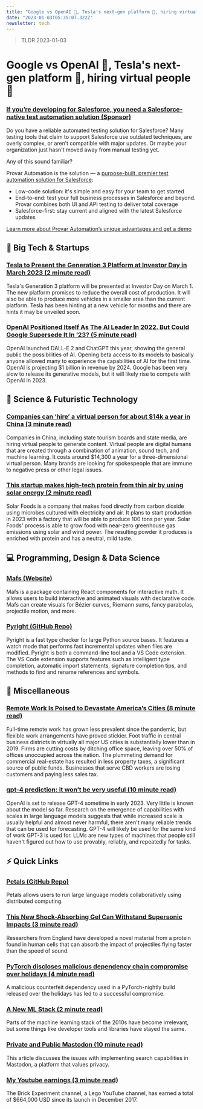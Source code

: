 ```yaml
---
title: "Google vs OpenAI 🤖, Tesla's next-gen platform 🚗, hiring virtual people 🧍"
date: "2023-01-03T05:35:07.322Z"
newsletter: tech
---
```


> TLDR 2023-01-03
# Google vs OpenAI 🤖, Tesla's next-gen platform 🚗, hiring virtual people 🧍

### [If you’re developing for Salesforce, you need a Salesforce-native test automation solution (Sponsor)](https://www.provartesting.com/lets-talk/)

Do you have a reliable automated testing solution for Salesforce? Many testing tools that claim to support Salesforce use outdated techniques, are overly complex, or aren’t compatible with major updates. Or maybe your organization just hasn't moved away from manual testing yet.

Any of this sound familiar?

Provar Automation is the solution — a [purpose-built, premier test automation solution for Salesforce](https://www.provartesting.com/product-tour/?utm_source=tldr&utm_campaign=20230103):

- Low-code solution: it's simple and easy for your team to get started
- End-to-end: test your full business processes in Salesforce and beyond. Provar combines both UI and API testing to deliver total coverage
- Salesforce-first: stay current and aligned with the latest Salesforce updates

[Learn more about Provar Automation’s unique advantages and get a demo](https://www.provartesting.com/lets-talk/)

## 📱 Big Tech & Startups

### [Tesla to Present the Generation 3 Platform at Investor Day in March 2023 (2 minute read)](https://www.tesmanian.com/blogs/tesmanian-blog/tesla-will-present-the-generation-3-platform-at-investor-day-in-march-2023?utm_source=tldrnewsletter)

Tesla's Generation 3 platform will be presented at Investor Day on March 1. The new platform promises to reduce the overall cost of production. It will also be able to produce more vehicles in a smaller area than the current platform. Tesla has been hinting at a new vehicle for months and there are hints it may be unveiled soon.

### [OpenAI Positioned Itself As The AI Leader In 2022. But Could Google Supersede It In ‘23? (5 minute read)](https://www.forbes.com/sites/johanmoreno/2022/12/29/openai-positioned-itself-as-the-ai--leader-in-2022-but-could-google-supersede-it-in-23/?sh=606903205321?utm_source=tldrnewsletter)

OpenAI launched DALL-E 2 and ChatGPT this year, showing the general public the possibilities of AI. Opening beta access to its models to basically anyone allowed many to experience the capabilities of AI for the first time. OpenAI is projecting $1 billion in revenue by 2024. Google has been very slow to release its generative models, but it will likely rise to compete with OpenAI in 2023.

## 🚀 Science & Futuristic Technology

### [Companies can ‘hire’ a virtual person for about $14k a year in China (3 minute read)](https://www.cnbc.com/2023/01/02/companies-can-hire-a-virtual-person-for-about-14k-a-year-in-china.html?utm_source=tldrnewsletter)

Companies in China, including state tourism boards and state media, are hiring virtual people to generate content. Virtual people are digital humans that are created through a combination of animation, sound tech, and machine learning. It costs around $14,300 a year for a three-dimensional virtual person. Many brands are looking for spokespeople that are immune to negative press or other legal issues.

### [This startup makes high-tech protein from thin air by using solar energy (2 minute read)](https://interestingengineering.com/innovation/high-tech-protein-from-thin-air?utm_source=tldrnewsletter)

Solar Foods is a company that makes food directly from carbon dioxide using microbes cultured with electricity and air. It plans to start production in 2023 with a factory that will be able to produce 100 tons per year. Solar Foods' process is able to grow food with near-zero greenhouse gas emissions using solar and wind power. The resulting powder it produces is enriched with protein and has a neutral, mild taste.

## 💻 Programming, Design & Data Science

### [Mafs (Website)](https://mafs.dev/?utm_source=tldrnewsletter)

Mafs is a package containing React components for interactive math. It allows users to build interactive and animated visuals with declarative code. Mafs can create visuals for Bézier curves, Riemann sums, fancy parabolas, projectile motion, and more.

### [Pyright (GitHub Repo)](https://github.com/microsoft/pyright?utm_source=tldrnewsletter)

Pyright is a fast type checker for large Python source bases. It features a watch mode that performs fast incremental updates when files are modified. Pyright is both a command-line tool and a VS Code extension. The VS Code extension supports features such as intelligent type completion, automatic import statements, signature completion tips, and methods to find and rename references and symbols.

## 🎁 Miscellaneous

### [Remote Work Is Poised to Devastate America’s Cities (8 minute read)](https://nymag.com/intelligencer/2022/12/remote-work-is-poised-to-devastate-americas-cities.html?utm_source=tldrnewsletter)

Full-time remote work has grown less prevalent since the pandemic, but flexible work arrangements have proved stickier. Foot traffic in central business districts in virtually all major US cities is substantially lower than in 2019. Firms are cutting costs by ditching office space, leaving over 50% of offices unoccupied across the nation. The plummeting demand for commercial real-estate has resulted in less property taxes, a significant source of public funds. Businesses that serve CBD workers are losing customers and paying less sales tax.

### [gpt-4 prediction: it won’t be very useful (10 minute read)](https://nostalgebraist.tumblr.com/post/705192637617127424/gpt-4-prediction-it-wont-be-very-useful?utm_source=tldrnewsletter)

OpenAI is set to release GPT-4 sometime in early 2023. Very little is known about the model so far. Research on the emergence of capabilities with scales in large language models suggests that while increased scale is usually helpful and almost never harmful, there aren't many reliable trends that can be used for forecasting. GPT-4 will likely be used for the same kind of work GPT-3 is used for. LLMs are new types of machines that people still haven't figured out how to use provably, reliably, and repeatedly for tasks.

## ⚡ Quick Links

### [Petals (GitHub Repo)](https://github.com/bigscience-workshop/petals?utm_source=tldrnewsletter)

Petals allows users to run large language models collaboratively using distributed computing.
### [This New Shock-Absorbing Gel Can Withstand Supersonic Impacts (3 minute read)](https://www.smithsonianmag.com/smart-news/this-new-shock-absorbing-gel-can-withstand-supersonic-impacts-180981319/?utm_source=tldrnewsletter)

Researchers from England have developed a novel material from a protein found in human cells that can absorb the impact of projectiles flying faster than the speed of sound.
### [PyTorch discloses malicious dependency chain compromise over holidays (4 minute read)](https://www.bleepingcomputer.com/news/security/pytorch-discloses-malicious-dependency-chain-compromise-over-holidays/?utm_source=tldrnewsletter)

A malicious counterfeit dependency used in a PyTorch-nightly build released over the holidays has led to a successful compromise.
### [A New ML Stack (2 minute read)](https://matt-rickard.com/a-new-ml-stack?utm_source=tldrnewsletter)

Parts of the machine learning stack of the 2010s have become irrelevant, but some things like developer tools and libraries have stayed the same.
### [Private and Public Mastodon (10 minute read)](https://www.tbray.org/ongoing/When/202x/2022/12/30/Mastodon-Privacy-and-Search?utm_source=tldrnewsletter)

This article discusses the issues with implementing search capabilities in Mastodon, a platform that values privacy.
### [My Youtube earnings (3 minute read)](https://brickexperimentchannel.wordpress.com/2022/11/19/my-youtube-earnings/?utm_source=tldrnewsletter)

The Brick Experiment channel, a Lego YouTube channel, has earned a total of $664,000 USD since its launch in December 2017.
